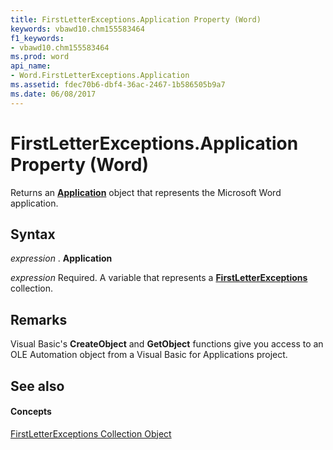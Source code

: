 ```yaml
---
title: FirstLetterExceptions.Application Property (Word)
keywords: vbawd10.chm155583464
f1_keywords:
- vbawd10.chm155583464
ms.prod: word
api_name:
- Word.FirstLetterExceptions.Application
ms.assetid: fdec70b6-dbf4-36ac-2467-1b586505b9a7
ms.date: 06/08/2017
---
```



# FirstLetterExceptions.Application Property (Word)

Returns an  **[Application](Word.Application.md)** object that represents the Microsoft Word application.


## Syntax

 _expression_ . **Application**

 _expression_ Required. A variable that represents a **[FirstLetterExceptions](Word.firstletterexceptions.md)** collection.


## Remarks

Visual Basic's  **CreateObject** and **GetObject** functions give you access to an OLE Automation object from a Visual Basic for Applications project.


## See also


#### Concepts


[FirstLetterExceptions Collection Object](Word.firstletterexceptions.md)

